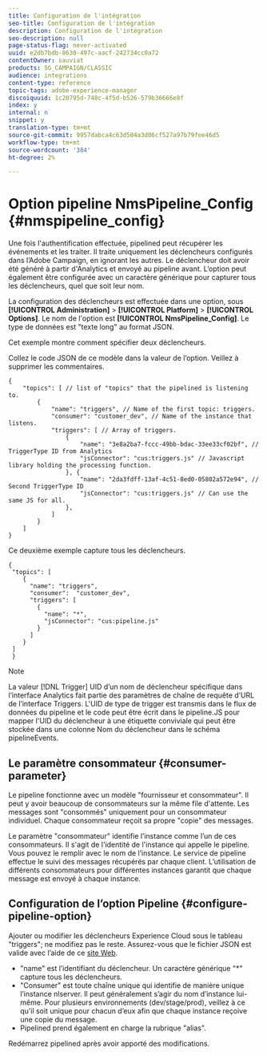 ```yaml
---
title: Configuration de l'intégration
seo-title: Configuration de l'intégration
description: Configuration de l'intégration
seo-description: null
page-status-flag: never-activated
uuid: e2db7bdb-8630-497c-aacf-242734cc0a72
contentOwner: sauviat
products: SG_CAMPAIGN/CLASSIC
audience: integrations
content-type: reference
topic-tags: adobe-experience-manager
discoiquuid: 1c20795d-748c-4f5d-b526-579b36666e8f
index: y
internal: n
snippet: y
translation-type: tm+mt
source-git-commit: 9957dabca4c63d504a3d06cf527a97b79fee46d5
workflow-type: tm+mt
source-wordcount: '384'
ht-degree: 2%

---
```



# Option pipeline NmsPipeline_Config {#nmspipeline_config}

Une fois l&#39;authentification effectuée, pipelined peut récupérer les événements et les traiter. Il traite uniquement les déclencheurs configurés dans l’Adobe Campaign, en ignorant les autres. Le déclencheur doit avoir été généré à partir d&#39;Analytics et envoyé au pipeline avant.
L’option peut également être configurée avec un caractère générique pour capturer tous les déclencheurs, quel que soit leur nom.

La configuration des déclencheurs est effectuée dans une option, sous **[!UICONTROL Administration]** > **[!UICONTROL Platform]** > **[!UICONTROL Options]**. Le nom de l&#39;option est **[!UICONTROL NmsPipeline_Config]**. Le type de données est &quot;texte long&quot; au format JSON.

Cet exemple montre comment spécifier deux déclencheurs.

Collez le code JSON de ce modèle dans la valeur de l’option. Veillez à supprimer les commentaires.

```
{
    "topics": [ // list of "topics" that the pipelined is listening to.
        {
            "name": "triggers", // Name of the first topic: triggers.
            "consumer": "customer_dev", // Name of the instance that listens. 
            "triggers": [ // Array of triggers. 
                {
                    "name": "3e8a2ba7-fccc-49bb-bdac-33ee33cf02bf", // TriggerType ID from Analytics 
                    "jsConnector": "cus:triggers.js" // Javascript library holding the processing function.
                }, {
                    "name": "2da3fdff-13af-4c51-8ed0-05802a572e94", // Second TriggerType ID 
                    "jsConnector": "cus:triggers.js" // Can use the same JS for all.
                },
            ]
        }
    ]
}
```

Ce deuxième exemple capture tous les déclencheurs.

```
{
 "topics": [
    {
      "name": "triggers",
      "consumer":  "customer_dev",
      "triggers": [
        {
          "name": "*",
          "jsConnector": "cus:pipeline.js"
        }
      ]
    }
 ]
 }
```

>[!NOTE]
>
>La valeur [!DNL Trigger] UID d’un nom de déclencheur spécifique dans l’interface Analytics fait partie des paramètres de chaîne de requête d’URL de l’interface Triggers. L&#39;UID de type de trigger est transmis dans le flux de données du pipeline et le code peut être écrit dans le pipeline.JS pour mapper l&#39;UID du déclencheur à une étiquette conviviale qui peut être stockée dans une colonne Nom du déclencheur dans le schéma pipelineEvents.

## Le paramètre consommateur {#consumer-parameter}

Le pipeline fonctionne avec un modèle &quot;fournisseur et consommateur&quot;. Il peut y avoir beaucoup de consommateurs sur la même file d&#39;attente. Les messages sont &quot;consommés&quot; uniquement pour un consommateur individuel. Chaque consommateur reçoit sa propre &quot;copie&quot; des messages.

Le paramètre &quot;consommateur&quot; identifie l’instance comme l’un de ces consommateurs. Il s&#39;agit de l&#39;identité de l&#39;instance qui appelle le pipeline. Vous pouvez le remplir avec le nom de l’instance. Le service de pipeline effectue le suivi des messages récupérés par chaque client. L’utilisation de différents consommateurs pour différentes instances garantit que chaque message est envoyé à chaque instance.

## Configuration de l’option Pipeline {#configure-pipeline-option}

Ajouter ou modifier les déclencheurs Experience Cloud sous le tableau &quot;triggers&quot;; ne modifiez pas le reste.
Assurez-vous que le fichier JSON est valide avec l’aide de ce [site Web](http://jsonlint.com/).

* &quot;name&quot; est l’identifiant du déclencheur. Un caractère générique &quot;*&quot; capture tous les déclencheurs.
* &quot;Consumer&quot; est toute chaîne unique qui identifie de manière unique l’instance nlserver. Il peut généralement s’agir du nom d’instance lui-même. Pour plusieurs environnements (dev/stage/prod), veillez à ce qu’il soit unique pour chacun d’eux afin que chaque instance reçoive une copie du message.
* Pipelined prend également en charge la rubrique &quot;alias&quot;.

Redémarrez pipelined après avoir apporté des modifications.
